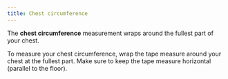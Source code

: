```yaml
---
title: Chest circumference
---
```


The **chest circumference** measurement wraps around the fullest part of your chest.

To measure your chest circumference, wrap the tape measure around your chest at the fullest part.
Make sure to keep the tape measure horizontal (parallel to the floor).
<MeasieImage />

